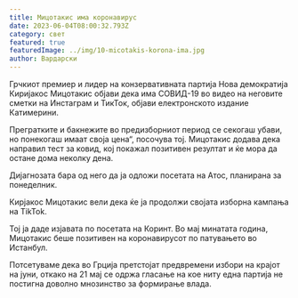 ```yaml
---
title: Мицотакис има коронавирус
date: 2023-06-04T08:00:32.793Z
category: свет
featured: true
featuredImage: ../img/10-micotakis-korona-ima.jpg
author: Вардарски
---
```

Грчкиот премиер и лидер на конзервативната партија Нова демократија Киријакос Мицотакис објави дека има СОВИД-19 во видео на неговите сметки на Инстаграм и ТикТок, објави електронското издание Катимерини.

Прегратките и бакнежите во предизборниот период се секогаш убави, но понекогаш имаат своја цена“, посочува тој. Мицотакис додава дека направил тест за ковид, кој покажал позитивен резултат и ќе мора да остане дома неколку дена.

Дијагнозата бара од него да ја одложи посетата на Атос, планирана за понеделник.

Кирјакос Мицотакис вели дека ќе ја продолжи својата изборна кампања на TikTok.

Тој ја даде изјавата по посетата на Коринт. Во мај минатата година, Мицотакис беше позитивен на коронавирусот по патувањето во Истанбул.

Потсетуваме дека во Грција претстојат предвремени избори на крајот на јуни, откако на 21 мај се одржа гласање на кое ниту една партија не постигна доволно мнозинство за формирање влада.